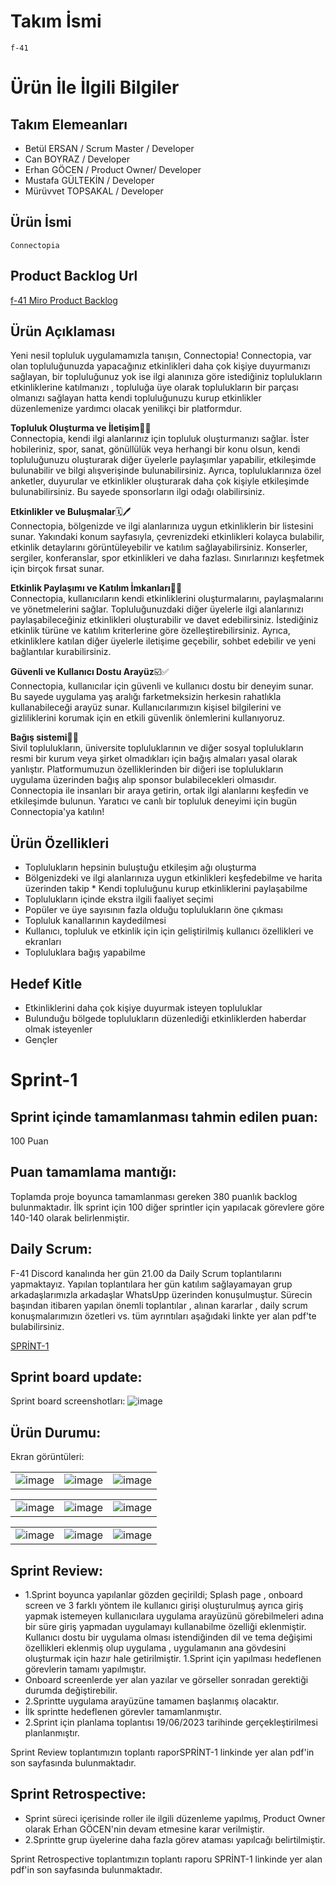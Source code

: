 # Takım İsmi
    f-41

# Ürün İle İlgili Bilgiler

## Takım Elemeanları
   * Betül ERSAN / Scrum Master / Developer
   * Can BOYRAZ / Developer
   * Erhan GÖCEN / Product Owner/ Developer
   * Mustafa GÜLTEKİN / Developer
   * Mürüvvet TOPSAKAL / Developer

## Ürün İsmi
    Connectopia

## Product  Backlog Url
[f-41 Miro Product Backlog](https://miro.com/welcomeonboard/TFRJb3dwakk4dDdHRjRTNlBWU1ZWU1hwRjBBV3ZXRzdqbk1zNTY2dWZSSjlsZ084bmRSTTJYa3hNTUZ6Vm9WNXwzNDU4NzY0NTU2MjM0MzgwNzM1fDI=?share_link_id=124702762029)

## Ürün Açıklaması 
  Yeni nesil topluluk uygulamamızla tanışın, Connectopia! Connectopia, var olan topluluğunuzda yapacağınız etkinlikleri daha çok kişiye duyurmanızı sağlayan, bir topluluğunuz yok ise ilgi alanınıza göre istediğiniz toplulukların etkinliklerine katılmanızı , topluluğa üye olarak toplulukların bir parçası olmanızı sağlayan hatta kendi topluluğunuzu kurup etkinlikler düzenlemenize yardımcı olacak yenilikçi bir platformdur.
  
**Topluluk Oluşturma ve İletişim**👥📲
  <br>Connectopia, kendi ilgi alanlarınız için topluluk oluşturmanızı sağlar. İster hobileriniz, spor, sanat, gönüllülük veya herhangi bir konu olsun, kendi topluluğunuzu oluşturarak diğer üyelerle paylaşımlar yapabilir, etkileşimde bulunabilir ve bilgi alışverişinde bulunabilirsiniz. Ayrıca, topluluklarınıza özel anketler, duyurular ve etkinlikler oluşturarak daha çok kişiyle etkileşimde bulunabilirsiniz. Bu sayede sponsorların ilgi odağı olabilirsiniz.

**Etkinlikler ve Buluşmalar**🗓️🖊️
  <br>Connectopia, bölgenizde ve ilgi alanlarınıza uygun etkinliklerin bir listesini sunar. Yakındaki konum sayfasıyla, çevrenizdeki etkinlikleri kolayca bulabilir, etkinlik detaylarını görüntüleyebilir ve katılım sağlayabilirsiniz. Konserler, sergiler, konferanslar, spor etkinlikleri ve daha fazlası. Sınırlarınızı keşfetmek için birçok fırsat sunar.

**Etkinlik Paylaşımı ve Katılım İmkanları**📢📢
  <br>Connectopia, kullanıcıların kendi etkinliklerini oluşturmalarını, paylaşmalarını ve yönetmelerini sağlar. Topluluğunuzdaki diğer üyelerle ilgi alanlarınızı paylaşabileceğiniz etkinlikleri oluşturabilir ve davet edebilirsiniz. İstediğiniz etkinlik türüne ve katılım kriterlerine göre özelleştirebilirsiniz. Ayrıca, etkinliklere katılan diğer üyelerle iletişime geçebilir, sohbet edebilir ve yeni bağlantılar kurabilirsiniz.

**Güvenli ve Kullanıcı Dostu Arayüz**☑️✅
  <br>Connectopia, kullanıcılar için güvenli ve kullanıcı dostu bir deneyim sunar. Bu sayede uygulama yaş aralığı farketmeksizin herkesin rahatlıkla kullanabileceği arayüz sunar. Kullanıcılarımızın kişisel bilgilerini ve gizliliklerini korumak için en etkili güvenlik önlemlerini kullanıyoruz. 

**Bağış sistemi**🤝🏻
<br>Sivil toplulukların, üniversite topluluklarının ve diğer sosyal toplulukların resmi bir kurum veya şirket olmadıkları için bağış almaları yasal olarak yanlıştır. Platformumuzun özelliklerinden bir diğeri ise toplulukların uygulama üzerinden bağış alıp sponsor bulabilecekleri olmasıdır.
<br>Connectopia ile insanları bir araya getirin, ortak ilgi alanlarını keşfedin ve etkileşimde bulunun. Yaratıcı ve canlı bir topluluk deneyimi için bugün Connectopia'ya katılın!

## Ürün Özellikleri
  * Toplulukların hepsinin buluştuğu etkileşim ağı oluşturma
  * Bölgenizdeki ve ilgi alanlarınıza uygun etkinlikleri keşfedebilme ve harita üzerinden takip                                             * Kendi topluluğunu kurup etkinliklerini paylaşabilme                     
  * Toplulukların içinde ekstra ilgili faaliyet seçimi
  * Popüler ve üye sayısının fazla olduğu toplulukların öne çıkması
  * Topluluk kanallarının kaydedilmesi
  * Kullanıcı, topluluk ve etkinlik için için geliştirilmiş kullanıcı özellikleri ve ekranları
  * Topluluklara bağış yapabilme
  
## Hedef Kitle 
   * Etkinliklerini daha çok kişiye duyurmak isteyen topluluklar
   * Bulunduğu bölgede toplulukların düzenlediği etkinliklerden haberdar olmak isteyenler
   * Gençler

# Sprint-1

## **Sprint içinde tamamlanması tahmin edilen puan:** 
100 Puan

## **Puan tamamlama mantığı:** 
Toplamda proje boyunca tamamlanması gereken 380 puanlık backlog bulunmaktadır. İlk sprint için 100 diğer sprintler için yapılacak görevlere göre 140-140 olarak belirlenmiştir.

## **Daily Scrum:** 
F-41 Discord kanalında her gün 21.00 da Daily Scrum toplantılarını  yapmaktayız. Yapılan toplantılara her gün katılım sağlayamayan grup arkadaşlarımızla arkadaşlar WhatsUpp üzerinden konuşulmuştur. Sürecin başından itibaren yapılan önemli toplantılar , alınan kararlar , daily scrum konuşmalarımızın özetleri vs. tüm ayrıntıları aşağıdaki linkte yer alan pdf'te bulabilirsiniz. 

[SPRİNT-1](https://drive.google.com/file/d/1mYVxBwsMYS3fFdf4pWmiZidySn05xMqP/view?usp=sharing)

## **Sprint board update:** 
Sprint board screenshotları:
![image](https://github.com/oua-f41/f41_flutter/assets/123990805/47abe358-8e20-450d-be3a-2664755a2d71)

## Ürün Durumu: 
Ekran görüntüleri:

| |  | |
| :--- | :---: | ---: |
| ![image](https://github.com/oua-f41/f41_flutter/assets/123990805/fc5beea4-1494-42eb-9e85-c456a839d54f) |![image](https://github.com/oua-f41/f41_flutter/assets/123990805/1120d6de-d7c1-49fc-93d4-ec41008a9214)  | ![image](https://github.com/oua-f41/f41_flutter/assets/123990805/d03b373d-6a8a-4cce-b116-0197480c67ed) |

| |  | |
| :--- | :---: | ---: |
| ![image](https://github.com/oua-f41/f41_flutter/assets/123990805/00b8d87d-6599-4614-9bd1-6f2bc2da9b1b) |![image](https://github.com/oua-f41/f41_flutter/assets/123990805/8aa75cf9-389b-48ba-a481-9556dc4e1b07)  | ![image](https://github.com/oua-f41/f41_flutter/assets/123990805/6f9235bc-c520-4d64-a120-203a84182278) |

| |  | |
| :--- | :---: | ---: |
| ![image](https://github.com/oua-f41/f41_flutter/assets/123990805/8d2cd57e-bcd2-4c99-b69c-e5a4b5856b9d)| ![image](https://github.com/oua-f41/f41_flutter/assets/123990805/29c3aca3-c40c-4b17-97b9-1800b716bcd6) |  ![image](https://github.com/oua-f41/f41_flutter/assets/123990805/71550d82-5a0c-4b5d-b7f6-4ad23a727a5e) |


## Sprint Review: 
  * 1.Sprint boyunca yapılanlar gözden geçirildi; Splash page , onboard screen ve 3 farklı yöntem ile kullanıcı girişi oluşturulmuş ayrıca giriş yapmak istemeyen kullanıcılara uygulama arayüzünü görebilmeleri adına bir süre giriş yapmadan uygulamayı kullanabilme özelliği eklenmiştir. Kullanıcı dostu bir uygulama olması istendiğinden dil ve tema değişimi özellikleri eklenmiş olup uygulama , uygulamanın ana gövdesini oluşturmak için hazır hale getirilmiştir. 1.Sprint için yapılması hedeflenen görevlerin tamamı yapılmıştır.
  * Onboard screenlerde yer alan yazılar ve görseller sonradan gerektiği durumda değiştirebilir.
  * 2.Sprintte uygulama arayüzüne tamamen başlanmış olacaktır.
  * İlk sprintte hedeflenen görevler tamamlanmıştır.
  * 2.Sprint için planlama toplantısı 19/06/2023 tarihinde gerçekleştirilmesi planlanmıştır.
    
Sprint Review toplantımızın toplantı raporSPRİNT-1 linkinde yer alan pdf'in son sayfasında bulunmaktadır.

## Sprint Retrospective:
  * Sprint süreci içerisinde roller ile ilgili düzenleme yapılmış, Product Owner olarak Erhan GÖCEN'nin devam etmesine karar verilmiştir.
  * 2.Sprintte grup üyelerine daha fazla görev ataması yapılcağı belirtilmiştir.

Sprint Retrospective toplantımızın toplantı raporu  SPRİNT-1 linkinde yer alan pdf'in son sayfasında bulunmaktadır.
